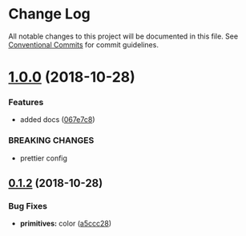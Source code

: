 # Change Log

All notable changes to this project will be documented in this file.
See [Conventional Commits](https://conventionalcommits.org) for commit guidelines.

<a name="1.0.0"></a>
# [1.0.0](https://github.com/christoferolaison/christoferolaison/compare/@christoferolaison/prettier-config@0.1.2...@christoferolaison/prettier-config@1.0.0) (2018-10-28)


### Features

* added docs ([067e7c8](https://github.com/christoferolaison/christoferolaison/commit/067e7c8))


### BREAKING CHANGES

* prettier config





<a name="0.1.2"></a>
## [0.1.2](https://github.com/christoferolaison/christoferolaison/compare/@christoferolaison/prettier-config@0.1.2-next-41cac2.0...@christoferolaison/prettier-config@0.1.2) (2018-10-28)


### Bug Fixes

* **primitives:** color ([a5ccc28](https://github.com/christoferolaison/christoferolaison/commit/a5ccc28))
